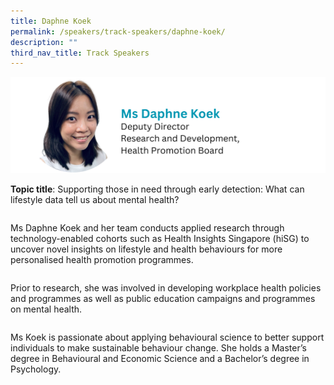 ```yaml
---
title: Daphne Koek
permalink: /speakers/track-speakers/daphne-koek/
description: ""
third_nav_title: Track Speakers
---
```

<div style="display: flex; flex-wrap: wrap;">
  <div style="flex-basis: 100%; max-width: 100%;">
    <img alt="track speakers 1" src="/images/SpeakersPhoto/daphnekoek.png">
  </div>
	
**Topic title**: Supporting those in need through early detection: What can lifestyle data tell us about mental health?
	
Ms Daphne Koek and her team conducts applied research through technology-enabled cohorts such as Health Insights Singapore (hiSG) to uncover novel insights on lifestyle and health behaviours for more personalised health promotion programmes.
	
Prior to research, she  was involved in developing workplace health policies and programmes as well as public education campaigns and programmes on mental health.

Ms Koek  is passionate about applying behavioural science to better support individuals to make sustainable behaviour change. She holds a Master’s degree in Behavioural and Economic Science and a Bachelor’s degree in Psychology.
</div>